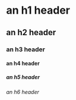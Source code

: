 # an h1 header
## an h2 header
### an h3 header
#### an h4 header
##### an h5 header
###### an h6 header

